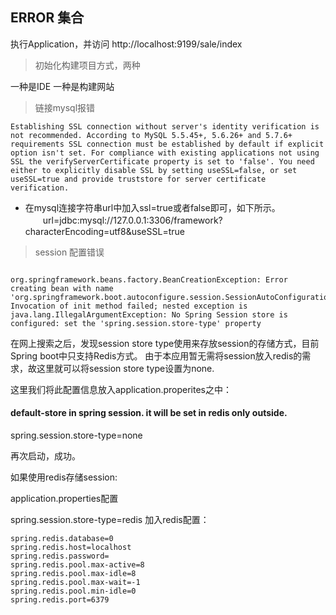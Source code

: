 ## ERROR 集合

执行Application，并访问 http://localhost:9199/sale/index

> 初始化构建项目方式，两种

一种是IDE
一种是构建网站

> 链接mysql报错

```$xslt
Establishing SSL connection without server's identity verification is not recommended. According to MySQL 5.5.45+, 5.6.26+ and 5.7.6+ requirements SSL connection must be established by default if explicit option isn't set. For compliance with existing applications not using SSL the verifyServerCertificate property is set to 'false'. You need either to explicitly disable SSL by setting useSSL=false, or set useSSL=true and provide truststore for server certificate verification.
```

* 在mysql连接字符串url中加入ssl=true或者false即可，如下所示。
  　　url=jdbc:mysql://127.0.0.1:3306/framework?characterEncoding=utf8&useSSL=true
  
> session 配置错误

```$xslt

org.springframework.beans.factory.BeanCreationException: Error creating bean with name 'org.springframework.boot.autoconfigure.session.SessionAutoConfiguration$SessionRepositoryValidator': Invocation of init method failed; nested exception is java.lang.IllegalArgumentException: No Spring Session store is configured: set the 'spring.session.store-type' property
```

在网上搜索之后，发现session store type使用来存放session的存储方式，目前Spring boot中只支持Redis方式。 由于本应用暂无需将session放入redis的需求，故这里就可以将session store type设置为none.

 这里我们将此配置信息放入application.properites之中：

#### default-store in spring session. it will be set in redis only outside.

spring.session.store-type=none

再次启动，成功。

如果使用redis存储session:

application.properties配置

spring.session.store-type=redis
加入redis配置：

```
spring.redis.database=0
spring.redis.host=localhost
spring.redis.password=
spring.redis.pool.max-active=8
spring.redis.pool.max-idle=8
spring.redis.pool.max-wait=-1
spring.redis.pool.min-idle=0
spring.redis.port=6379
```